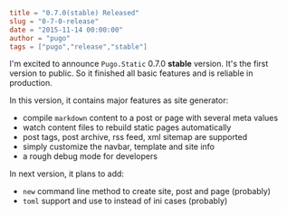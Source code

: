 ```toml
title = "0.7.0(stable) Released"
slug = "0-7-0-release"
date = "2015-11-14 00:00:00"
author = "pugo"
tags = ["pugo","release","stable"]
```

I'm excited to announce `Pugo.Static` 0.7.0 **stable** version. It's the first version to public. So it finished all basic features and is reliable in production.

In this version, it contains major features as site generator:

- compile `markdown` content to a post or page with several meta values
- watch content files to rebuild static pages automatically
- post tags, post archive, rss feed, xml sitemap are supported
- simply customize the navbar, template and site info
- a rough debug mode for developers

In next version, it plans to add:

- `new` command line method to create site, post and page (probably)
- `toml` support and use to instead of ini cases (probably)

